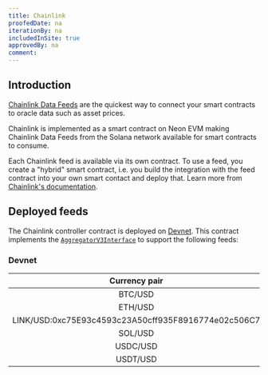 ```yaml
---
title: Chainlink
proofedDate: na
iterationBy: na
includedInSite: true
approvedBy: na
comment: 
---
```


## Introduction

[Chainlink Data Feeds](https://data.chain.link/) are the quickest way to connect your smart contracts to oracle data such as asset prices. 

Chainlink is implemented as a smart contract on Neon EVM making Chainlink Data Feeds from the Solana network available for smart contracts to consume. 


Each Chainlink feed is available via its own contract. To use a feed, you create a "hybrid" smart contract, i.e. you build the integration with the feed contract into your own smart contact and deploy that. Learn more from [Chainlink's documentation](https://docs.chain.link/data-feeds/solana).


## Deployed feeds

The Chainlink controller contract is deployed on [Devnet](https://devnet.neonscan.org/address/0x878738FdbCC9Aa39Ce68Fa3B0B0B93426EcB6417). This contract implements the [`AggregatorV3Interface`](https://docs.chain.link/docs/price-feeds-api-reference/#aggregatorv3interface) to support the following feeds:

### Devnet

|Currency pair|Chainlink contract feed address|
|:----:|:-----:|
|BTC/USD|0x878738FdbCC9Aa39Ce68Fa3B0B0B93426EcB6417|
|ETH/USD|0x7235B04963600fA184f6023696870F49d014416d|
|LINK/USD:0xc75E93c4593c23A50cff935F8916774e02c506C7|
|SOL/USD|0xec852B2A009f49E4eE4ffEddeDcF81a1AD1bbD6d|
|USDC/USD|0xedc0d80E85292fEf5B0946DEc957563Ceb7C8e6c|
|USDT/USD|0xE69C1E63ef3E95bE56A50f326aC97Bb7994890aD|


<!-- 
The following is advice on deploying the Chainlink contract NOT deploying a hybrid contract setup to consume chainlink feeds. This may be of use to NLabs devs, but is not end-user material:

## How to Use

You can learn more from the [hoodieshq/chainlink-neon](https://github.com/hoodieshq/chainlink-neon) repo.

Once deployed, the contract implements [`AggregatorV3Interface`](https://docs.chain.link/docs/price-feeds-api-reference/#aggregatorv3interface) in accordance with the best practices of the Chainlink Data Feeds
usage. Follow the official Chainlink documentation to get the [latest](https://docs.chain.link/docs/get-the-latest-price/) or [historical](https://docs.chain.link/docs/historical-price-data/) prices from the data feeds.

Below is an example

```js
// Consuming data example using JavaScript

// Input is expected to be passed via environment variables for the sake of brevity
// `ORACLE_ADDRESS` – deployed address of the contract
// `ROUND` – identifier of the round.

const Web3 = require("web3");
const fs = require("fs");

const web3 = new Web3(new Web3.providers.HttpProvider("https://proxy.devnet.neonlabs.org/solana"));
const aggregatorV3InterfaceABI = JSON.parse(fs.readFileSync("./AggregatorV3Interface.json"));

const contract = new web3.eth.Contract(aggregatorV3InterfaceABI, process.env.ORACLE_ADDRESS)

contract.methods.version().call().then((version) => { console.log("version:", version) })
contract.methods.description().call().then((description) => { console.log("description:", description) })
contract.methods.decimals().call().then((decimals) => { console.log("decimals:", decimals) })
contract.methods.latestRoundData().call().then(({ roundId, answer, startedAt, updatedAt, answeredInRound }) => {
  console.log("latestRoundData:", { roundId, answer, startedAt, updatedAt, answeredInRound })
})

contract.methods.getRoundData(process.env.ROUND).call()
  .then(({ roundId, answer, startedAt, updatedAt, answeredInRound }) => {
  console.log("getRoundData:", { roundId, answer, startedAt, updatedAt, answeredInRound })
  })
  .catch(console.log)
```

### How to Deploy

1. Create a `.secret` file with a mnemonic passphrase of the account you want to deploy the oracle contract from.
2. Edit `truffle-config.js` to set the Neon EVM network you want to deploy to. Neon EVM devnet is already available there as `devnet`.
3. Choose [Chainlink Data Feed address](https://docs.chain.link/docs/solana/data-feeds-solana/) on the corresponding Solana network from [devnet](https://docs.chain.link/docs/solana/data-feeds-solana/#Solana%20Devnet) or [mainnet](https://docs.chain.link/docs/solana/data-feeds-solana/#Solana%20Mainnet)
4. Convert the address from Solana format (base58 encoded) to 32 bytes hex. You can use [online CyberChef converter](https://gchq.github.io/CyberChef/#recipe=From_Base58('123456789ABCDEFGHJKLMNPQRSTUVWXYZabcdefghijkmnopqrstuvwxyz',true)To_Hex('None',0)).
5. Deploy the contract using

```sh
$ FEED_ADDRESS=<address> truffle migrate --network <network>
```
 -->